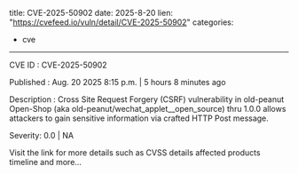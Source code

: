  
title: CVE-2025-50902
date: 2025-8-20
lien: "https://cvefeed.io/vuln/detail/CVE-2025-50902"
categories:
  - cve
---

CVE ID : CVE-2025-50902

Published :  Aug. 20
2025
8:15 p.m. | 5 hours
8 minutes ago

Description : Cross Site Request Forgery (CSRF) vulnerability in old-peanut Open-Shop (aka old-peanut/wechat_applet__open_source) thru 1.0.0 allows attackers to gain sensitive information via crafted HTTP Post message.

Severity: 0.0 | NA

Visit the link for more details
such as CVSS details
affected products
timeline
and more...
